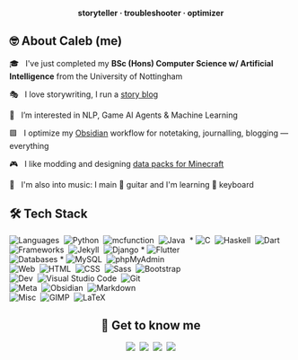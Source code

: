 <p align="center"><b>storyteller · troubleshooter · optimizer</b></p>

## 🤓 About Caleb (me)

 🎓 &nbsp; I've just completed my **BSc (Hons) Computer Science w/ Artificial Intelligence** from the University of Nottingham

 🎭 &nbsp; I love storywriting, I run a [story blog](https://chuangcaleb.github.io/wtsa)

🌱 &nbsp; I’m interested in NLP, Game AI Agents & Machine Learning

🟪 &nbsp; I optimize my [Obsidian](https://obsidian.md) workflow for notetaking, journalling, blogging — everything

🎮 &nbsp; I like modding and designing [data packs for Minecraft](https://www.planetminecraft.com/member/calebchan/)

🎵 &nbsp; I'm also into music: I main 🎸 guitar and I'm learning 🎹 keyboard

## 🛠 Tech Stack

![Languages](https://img.shields.io/badge/-Languages:-red?style=plastic)&nbsp;
![Python](https://img.shields.io/badge/-Python-05122A?style=flat&logo=python)&nbsp;
![mcfunction](https://img.shields.io/badge/-mcfunction-05122A?style=flat&logo=Minecraft&logoColor=62B47A)&nbsp;
![Java](https://img.shields.io/badge/-Java-05122A?style=flat&logo=Java&logoColor=FFA518)&nbsp; *
![C](https://img.shields.io/badge/-C-05122A?style=flat&logo=C&logoColor=A8B9CC)&nbsp;
![Haskell](https://img.shields.io/badge/-Haskell-05122A?style=flat&logo=Haskell&logoColor=5D4F85)&nbsp;
![Dart](https://img.shields.io/badge/-Dart-05122A?style=flat&logo=Dart&logoColor=0175C2)&nbsp;
\
![Frameworks](https://img.shields.io/badge/-Frameworks:-orange?style=plastic)&nbsp;
![Jekyll](https://img.shields.io/badge/-Jekyll-05122A?style=flat&logo=jekyll&logoColor=CC0000)&nbsp;
![Django](https://img.shields.io/badge/-Django-05122A?style=flat&logo=django&logoColor=092E20)&nbsp;*
![Flutter](https://img.shields.io/badge/-Flutter-05122A?style=flat&logo=flutter&logoColor=02569B)&nbsp;
\
![Databases](https://img.shields.io/badge/-Databases:-yellow?style=plastic)&nbsp;*
![MySQL](https://img.shields.io/badge/-MySQL-05122A?style=flat&logo=mysql&logoColor=4479A1)&nbsp;
![phpMyAdmin](https://img.shields.io/badge/-phpMyAdmin-05122A?style=flat&logo=phpmyadmin&logoColor=777BB4)&nbsp;
\
![Web](https://img.shields.io/badge/-Web:-green?style=plastic)&nbsp;
![HTML](https://img.shields.io/badge/-HTML-05122A?style=flat&logo=HTML5)&nbsp;
![CSS](https://img.shields.io/badge/-CSS-05122A?style=flat&logo=CSS3&logoColor=1572B6)&nbsp;
![Sass](https://img.shields.io/badge/-Sass-05122A?style=flat&logo=Sass&logoColor=CC6699)&nbsp;
![Bootstrap](https://img.shields.io/badge/-Bootstrap-05122A?style=flat&logo=bootstrap&logoColor=7952B3)&nbsp;
\
![Dev](https://img.shields.io/badge/-Dev:-blue?style=plastic)&nbsp;
![Visual Studio Code](https://img.shields.io/badge/-Visual%20Studio%20Code-05122A?style=flat&logo=visual-studio-code&logoColor=007ACC)&nbsp;
![Git](https://img.shields.io/badge/-Git-05122A?style=flat&logo=git)&nbsp;
\
![Meta](https://img.shields.io/badge/-Meta:-indigo?style=plastic)&nbsp;
![Obsidian](https://img.shields.io/badge/-Obsidian-05122A?style=flat&logo=Obsidian&logoColor=483699)&nbsp;
![Markdown](https://img.shields.io/badge/-Markdown-05122A?style=flat&logo=markdown&logoColor=ffffff)
\
![Misc](https://img.shields.io/badge/-Misc:-purple?style=plastic)&nbsp;
![GIMP](https://img.shields.io/badge/-GIMP-05122A?style=flat&logo=GIMP&logoColor=5C5543)&nbsp;
![LaTeX](https://img.shields.io/badge/-LaTeX-05122A?style=flat&logo=latex&logoColor=008080)&nbsp;

<!-- <img height="150em" src="https://github-readme-stats-eight-theta.vercel.app/api/top-langs/?username=chuangcaleb&layout=compact&hide=HTML&theme=dark"/> -->

<div align="center">
 <h2>🤝 Get to know me</h2>
 <a href="https://linkedin.com/in/chuangcaleb"><img src="https://img.shields.io/badge/-chuangcaleb-0077B5?style=flat&logo=Linkedin&logoColor=white"/></a>&nbsp;
 <a href="mailto:balechuang@gmail.com"><img src="https://img.shields.io/badge/-balechuang@gmail.com-D14836?style=flat&logo=Gmail&logoColor=white"/></a>&nbsp;
 <a href="https://instagram.com/calebchuangnotchong"><img src="https://img.shields.io/badge/-@calebchuangnotchong-E4405F?style=flat&logo=Instagram&logoColor=white"/></a>&nbsp;
 <a href="https://chuangcaleb.github.io/wtsa"><img src="https://img.shields.io/badge/-Storywriting Blog-000000?style=flat&logo=Jekyll&logoColor=red"/></a>
</div>
